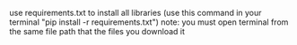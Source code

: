 use requirements.txt to install all libraries (use this command in your terminal "pip install -r requirements.txt")
note: you must open terminal from the same file path that the files you download it 
